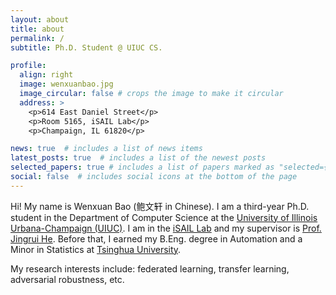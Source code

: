 ```yaml
---
layout: about
title: about
permalink: /
subtitle: Ph.D. Student @ UIUC CS. 

profile:
  align: right
  image: wenxuanbao.jpg
  image_circular: false # crops the image to make it circular
  address: >
    <p>614 East Daniel Street</p>
    <p>Room 5165, iSAIL Lab</p>
    <p>Champaign, IL 61820</p>

news: true  # includes a list of news items
latest_posts: true  # includes a list of the newest posts
selected_papers: true # includes a list of papers marked as "selected={true}"
social: false  # includes social icons at the bottom of the page
---
```


Hi! My name is Wenxuan Bao (鲍文轩 in Chinese). I am a third-year Ph.D. student in the Department of Computer Science at the <a href='https://illinois.edu/'>University of Illinois Urbana-Champaign (UIUC)</a>. I am in the <a href='https://isail-laboratory.github.io/'>iSAIL Lab</a> and my supervisor is <a href='https://www.hejingrui.org/'>Prof. Jingrui He</a>. Before that, I earned my B.Eng. degree in Automation and a Minor in Statistics at <a href='https://www.tsinghua.edu.cn/'>Tsinghua University</a>. 

My research interests include: federated learning, transfer learning, adversarial robustness, etc. 


